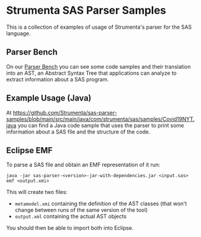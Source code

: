 # Strumenta SAS Parser Samples

This is a collection of examples of usage of Strumenta's parser for the SAS language.

## Parser Bench

On our [Parser Bench](https://parserbench.strumenta.com/app/sas) you can see some code samples and their translation into an AST,
an Abstract Syntax Tree that applications can analyze to extract information about a SAS program.

## Example Usage (Java)

At https://github.com/Strumenta/sas-parser-samples/blob/main/src/main/java/com/strumenta/sas/samples/Covid19NYT.java you can
find a Java code sample that uses the parser to print some information about a SAS file and the structure of the code. 

## Eclipse EMF

To parse a SAS file and obtain an EMF representation of it run:
```shell
java -jar sas-parser-<version>-jar-with-dependencies.jar <input.sas> emf <output.xmi> 
```
This will create two files:
 * `metamodel.xmi` containing the definition of the AST classes (that won't change between runs of the same version of the tool)
 * `output.xml` containing the actual AST objects

You should then be able to import both into Eclipse.
